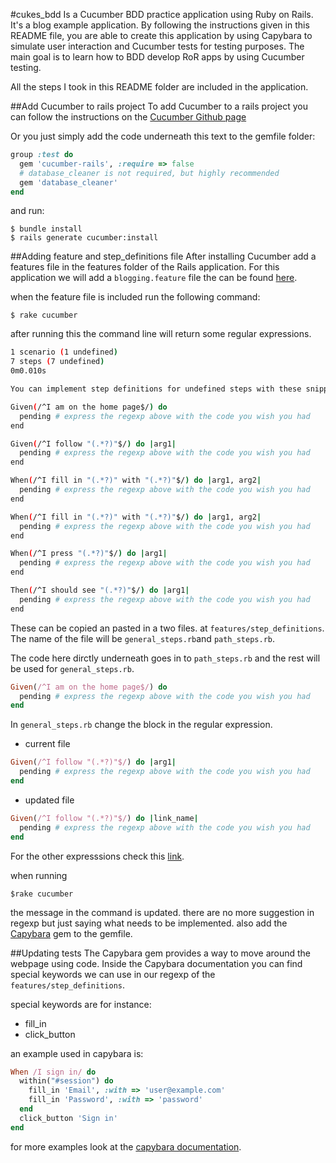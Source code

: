 #cukes_bdd
Is a Cucumber BDD practice application using Ruby on Rails. It's a blog example application. By following the instructions given in this README file, you are able to create this application by using Capybara to simulate user interaction and Cucumber tests for testing purposes. The main goal is to learn how to BDD develop RoR apps by using Cucumber testing.

All the steps I took in this README folder are included in the application.

##Add Cucumber to rails project
To add Cucumber to a rails project you can follow the instructions on the [Cucumber Github page](https://github.com/cucumber/cucumber-rails)

Or you just simply add the code underneath this text to the gemfile folder:

```ruby
group :test do
  gem 'cucumber-rails', :require => false
  # database_cleaner is not required, but highly recommended
  gem 'database_cleaner'
end
```
 and run:

 ```
 $ bundle install
 $ rails generate cucumber:install
 ```

##Adding feature and step_definitions file
After installing Cucumber add a features file in the features folder of the Rails application. For this application we will add a ```blogging.feature``` file the can be  found [here](https://github.com/kevinegstorf/cukes_bdd/blob/master/features/blogging.feature).

when the feature file is included run the following command:

```
$ rake cucumber
```

after running this the command line will return some regular expressions.

```bash
1 scenario (1 undefined)
7 steps (7 undefined)
0m0.010s

You can implement step definitions for undefined steps with these snippets:

Given(/^I am on the home page$/) do
  pending # express the regexp above with the code you wish you had
end

Given(/^I follow "(.*?)"$/) do |arg1|
  pending # express the regexp above with the code you wish you had
end

When(/^I fill in "(.*?)" with "(.*?)"$/) do |arg1, arg2|
  pending # express the regexp above with the code you wish you had
end

When(/^I fill in "(.*?)" with "(.*?)"$/) do |arg1, arg2|
  pending # express the regexp above with the code you wish you had
end

When(/^I press "(.*?)"$/) do |arg1|
  pending # express the regexp above with the code you wish you had
end

Then(/^I should see "(.*?)"$/) do |arg1|
  pending # express the regexp above with the code you wish you had
end
```

These can be copied an pasted in a two files. at ```features/step_definitions```. The name of the file will be ```general_steps.rb```and ```path_steps.rb```.

The code here dirctly underneath goes in to ```path_steps.rb``` and the rest will be used for ```general_steps.rb```.

```ruby
Given(/^I am on the home page$/) do
  pending # express the regexp above with the code you wish you had
end
```

In ```general_steps.rb``` change the block in the regular expression.

- current file

```ruby
Given(/^I follow "(.*?)"$/) do |arg1|
  pending # express the regexp above with the code you wish you had
end
```

- updated file

```ruby
Given(/^I follow "(.*?)"$/) do |link_name|
  pending # express the regexp above with the code you wish you had
end
```

For the other expresssions check this [link](https://github.com/kevinegstorf/cukes_bdd/blob/master/features/step_definitions/general_steps.rb).

when running

```
$rake cucumber
```

the message in the command is updated. there are no more suggestion in regexp but just saying what needs to be implemented.
also add the [Capybara](https://github.com/jnicklas/capybara) gem to the gemfile.

##Updating tests
The Capybara gem provides a way to move around the webpage using code.
Inside the Capybara documentation you can find special keywords we can use in our regexp of the ```features/step_definitions```.

special keywords are for instance:

- fill_in
- click_button

an example used in capybara is:

```ruby
When /I sign in/ do
  within("#session") do
    fill_in 'Email', :with => 'user@example.com'
    fill_in 'Password', :with => 'password'
  end
  click_button 'Sign in'
end
```

for more examples look at the [capybara documentation](https://github.com/jnicklas/capybara).
